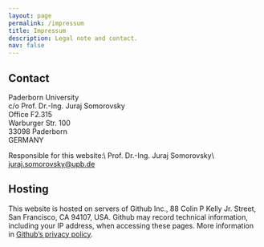 ```yaml
---
layout: page
permalink: /impressum
title: Impressum
description: Legal note and contact.
nav: false
---
```


## Contact

Paderborn University\
c/o Prof. Dr.-Ing. Juraj Somorovsky\
Office F2.315\
Warburger Str. 100\
33098 Paderborn\
GERMANY

Responsible for this website:\\
Prof. Dr.-Ing. Juraj Somorovsky\\
[juraj.somorovsky@upb.de](mailto:juraj.somorovsky@upb.de)

## Hosting

This website is hosted on servers of Github Inc., 88 Colin P Kelly Jr. Street, San Francisco, CA 94107, USA. Github may record technical information, including your IP address, when accessing these pages.
More information in [Github’s privacy policy](https://docs.github.com/en/github/site-policy/github-privacy-statement).
